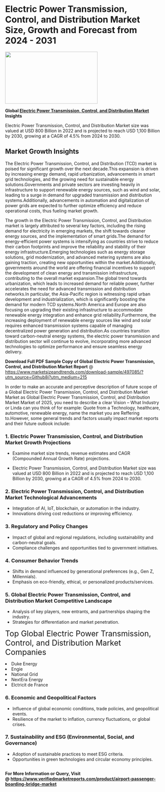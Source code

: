 <H1>Electric Power Transmission, Control, and Distribution Market Size, Growth and Forecast from 2024 - 2031</H1><img class="aligncenter size-medium wp-image-584254" src="https://thirdeyenews.in/wp-content/uploads/2024/09/Global-Market-Research-300x168.jpeg" alt="" width="300" height="168" /><p><strong>Global&nbsp;<a href="https://www.marketsizeandtrends.com/download-sample/497085/?utm_source=Github8j?utm_medium=215">Electric Power Transmission, Control, and Distribution Market</a> Insights</strong></p><p>Electric Power Transmission, Control, and Distribution Market size was valued at USD 800 Billion in 2022 and is projected to reach USD 1,100 Billion by 2030, growing at a CAGR of 4.5% from 2024 to 2030.</p><p><h2>Market Growth Insights</h2> <p>The Electric Power Transmission, Control, and Distribution (TCD) market is poised for significant growth over the next decade.This expansion is driven by increasing energy demand, rapid urbanization, advancements in smart grid technologies, and the growing need for sustainable energy solutions.Governments and private sectors are investing heavily in infrastructure to support renewable energy sources, such as wind and solar, leading to a surge in demand for upgraded transmission and distribution systems.Additionally, advancements in automation and digitalization of power grids are expected to further optimize efficiency and reduce operational costs, thus fueling market growth.</p> <p>The growth in the Electric Power Transmission, Control, and Distribution market is largely attributed to several key factors, including the rising demand for electricity in emerging markets, the shift towards cleaner energy sources, and the implementation of smart grids.The demand for energy-efficient power systems is intensifying as countries strive to reduce their carbon footprints and improve the reliability and stability of their energy infrastructure.Emerging technologies such as energy storage solutions, grid modernization, and advanced metering systems are also gaining traction, creating new opportunities within the market.Additionally, governments around the world are offering financial incentives to support the development of clean energy and transmission infrastructure, contributing to the overall market expansion.The global trend towards urbanization, which leads to increased demand for reliable power, further accelerates the need for advanced transmission and distribution networks.In particular, the Asia-Pacific region is witnessing rapid urban development and industrialization, which is significantly boosting the demand for modern TCD systems.North America and Europe are also focusing on upgrading their existing infrastructure to accommodate renewable energy integration and enhance grid reliability.Furthermore, the increasing deployment of renewable energy sources like wind and solar requires enhanced transmission systems capable of managing decentralized power generation and distribution.As countries transition toward carbon-neutral energy systems, the electric power transmission and distribution sector will continue to evolve, incorporating more advanced technologies to optimize performance and ensure seamless energy delivery.<p><span class=""><strong>Download Full PDF Sample Copy of Global Electric Power Transmission, Control, and Distribution Market Report</strong> @ <a href="https://www.marketsizeandtrends.com/download-sample/497085/?utm_source=Github8j?utm_medium=215" target="_blank">https://www.marketsizeandtrends.com/download-sample/497085/?utm_source=Github8j?utm_medium=215</a></span></p><p>In order to make an accurate and perceptive description of future scope of a Global&nbsp;Electric Power Transmission, Control, and Distribution Market Market as Global&nbsp;Electric Power Transmission, Control, and Distribution Market Market of 2025, you need to describe a clear Vision &ndash; What Industry or Linda can you think of for example: Quote from a Technology, healthcare, automotive, renewable energy, name the market you are Reffering to.However, some general trends and factors usually impact market reports and their future outlook include:</p><h3>1.&nbsp;<strong>Electric Power Transmission, Control, and Distribution Market Growth Projections</strong></h3><ul><li>Examine market size trends, revenue estimates and CAGR (Compounded Annual Growth Rate) projections.</li><li><p>Electric Power Transmission, Control, and Distribution Market size was valued at USD 800 Billion in 2022 and is projected to reach USD 1,100 Billion by 2030, growing at a CAGR of 4.5% from 2024 to 2030.</p></li></ul><h3>2.&nbsp;<strong>Electric Power Transmission, Control, and Distribution Market Technological Advancements</strong></h3><ul><li>Integration of AI, IoT, blockchain, or automation in the industry.</li><li>Innovations driving cost reductions or improving efficiency.</li></ul><h3>3.&nbsp;<strong>Regulatory and Policy Changes</strong></h3><ul><li>Impact of global and regional regulations, including sustainability and carbon-neutral goals.</li><li>Compliance challenges and opportunities tied to government initiatives.</li></ul><h3>4.&nbsp;<strong>Consumer Behavior Trends</strong></h3><ul><li>Shifts in demand influenced by generational preferences (e.g., Gen Z, Millennials).</li><li>Emphasis on eco-friendly, ethical, or personalized products/services.</li></ul><h3>5.&nbsp;<strong>Global Electric Power Transmission, Control, and Distribution Market Competitive Landscape</strong></h3><ul><li>Analysis of key players, new entrants, and partnerships shaping the industry.</li><li>Strategies for differentiation and market penetration.</li></ul><p data-pm-slice="1 1 []"><span style="color: inherit; font-family: inherit; font-size: 25px;">Top Global Electric Power Transmission, Control, and Distribution Market Companies</span></p><div class="" data-test-id=""><p><li>Duke Energy</li><li> Engie</li><li> National Grid</li><li> NextEra Energy</li><li> Elctricit de France</li></p></div><h3>6.&nbsp;<strong>Economic and Geopolitical Factors</strong></h3><ul><li>Influence of global economic conditions, trade policies, and geopolitical events.</li><li>Resilience of the market to inflation, currency fluctuations, or global crises.</li></ul><h3>7.&nbsp;<strong>Sustainability and ESG (Environmental, Social, and Governance)</strong></h3><ul><li>Adoption of sustainable practices to meet ESG criteria.</li><li>Opportunities in green technologies and circular economy principles.</li></ul><h2><strong style="font-size: 14px;">For More Information or Query, Visit @&nbsp;</strong><a style="background-color: #ffffff; font-size: 14px;" href="https://www.marketsizeandtrends.com/report/electric-power-transmission-control-and-distribution-market/" target="_blank">https://www.verifiedmarketreports.com/product/airport-passenger-boarding-bridge-market</a></h2>